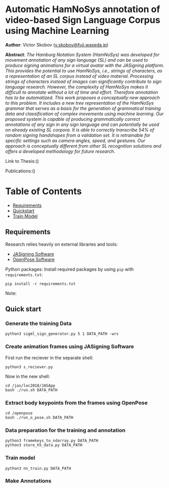# Automatic HamNoSys annotation of video-based Sign Language Corpus using Machine Learning

**Author**: Victor Skobov (v.skobov@fuji.waseda.jp)

**Abstract**: 
*The Hamburg Notation System (HamNoSys) was developed for movement annotation of any sign language (SL) and can be used to produce signing animations for a virtual avatar with the JASigning platform. This provides the potential to use HamNoSys, i.e., strings of characters, as a representation of an SL corpus instead of video material. Processing strings of characters instead of images can significantly contribute to sign language research. However, the complexity of HamNoSys makes it difficult to annotate without a lot of time and effort. Therefore annotation has to be automatized. This work proposes a conceptually new approach to this problem. It includes a new tree representation of the HamNoSys grammar that serves as a basis for the generation of grammatical training data and classification of complex movements using machine learning. Our proposed system is capable of producing grammatically correct annotations of any sign in any sign language and can potentially be used on already existing SL corpora. It is able to correctly transcribe 54% of random signing handshapes from a validation set. It is retrainable for specific settings such as camera angles, speed, and gestures. Our approach is conceptually different from other SL recognition solutions and offers a developed methodology for future research.*

Link to Thesis:()

Publications:()

# Table of Contents
* [Requirements](#requirements)
* [Quickstart](#quickstart)
* [Train Model](#train-model)

## Requirements
Research relies heavily on external libraries and tools:

* [JASigning Software](http://vh.cmp.uea.ac.uk/index.php/JASigning)
* [OpenPose Software](https://github.com/CMU-Perceptual-Computing-Lab/openpose)

Python packages: Install required packages by using `pip` with `requirements.txt`:

```
pip install -r requirements.txt
```

Note:

## Quick start

### Generate the training Data

```
python3 sigml_sign_generator.py 5 1 DATA_PATH -wrs

```

### Create animation frames using JASigning Software

First run the reciever in the separate shell:
```
python3 s_reciever.py

```

Now in the new shell:

```
cd /jas/loc2018/JASApp
bash ./run.sh DATA_PATH

```

### Extract body keypoints from the frames using OpenPose


```
cd /openpose
bash ./run_o_pose.sh DATA_PATH

```

### Data preparation for the training and annotation

```
python3 framekeys_to_ndarray.py DATA_PATH
python3 store_h5_data.py DATA_PATH

```


### Train model

```
python3 nn_train.py DATA_PATH
```

### Make Annotations

```
```
